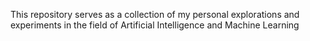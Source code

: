 This repository serves as a collection of my personal explorations and experiments in the field of Artificial Intelligence and Machine Learning 
